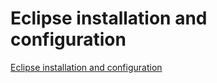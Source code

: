 # Eclipse installation and configuration
[Eclipse installation and configuration](https://aiwithcloud.com/2022/09/14/eclipse_installation_and_configuration/)